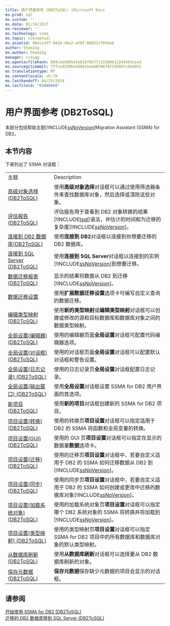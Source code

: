 ```yaml
---
title: 用户界面参考 (DB2ToSQL) |Microsoft Docs
ms.prod: sql
ms.custom: ''
ms.date: 01/19/2017
ms.reviewer: ''
ms.technology: ssma
ms.topic: conceptual
ms.assetid: 98ecc4ff-9416-48a2-af0f-86852cf69dab
author: Shamikg
ms.author: Shamikg
manager: craigg
ms.openlocfilehash: 094ceed90543e61bf0577131508612244393cead
ms.sourcegitcommit: f7fced330b64d6616aeb8766747295807c92dd41
ms.translationtype: MT
ms.contentlocale: zh-CN
ms.lasthandoff: 04/23/2019
ms.locfileid: "63080668"
---
```

# <a name="user-interface-reference-db2tosql"></a>用户界面参考 (DB2ToSQL)
本部分包括帮助主题[!INCLUDE[ssNoVersion](../../includes/ssnoversion-md.md)]Migration Assistant (SSMA) for DB2。  
  
## <a name="in-this-section"></a>本节内容  
下表列出了 SSMA 对话框：  
  
|||  
|-|-|  
|主题|Description|  
|[高级对象选择&#40;DB2ToSQL&#41;](../../ssma/db2/advanced-object-selection-db2tosql.md)|使用**高级对象选择**对话框可以通过使用筛选器条件来查找数据库对象，然后选择或清除这些对象。|  
|[评估报告&#40;DB2ToSQL&#41;](../../ssma/db2/assessment-report-db2tosql.md)|评估报告用于查看到 DB2 对象转换的结果[!INCLUDE[tsql](../../includes/tsql-md.md)]语法，并估计的时间和为迁移的复杂度[!INCLUDE[ssNoVersion](../../includes/ssnoversion-md.md)]。|  
|[连接到 DB2 数据库&#40;DB2ToSQL&#41;](../../ssma/db2/connecting-to-db2-database-db2tosql.md)|使用**连接到 DB2**对话框以连接到你想要迁移的 DB2 数据库。|  
|[连接到 SQL Server &#40;DB2ToSQL&#41;](../../ssma/db2/connect-to-sql-server-db2tosql.md)|使用**连接到 SQL Server**对话框以连接到的实例[!INCLUDE[ssNoVersion](../../includes/ssnoversion-md.md)]到想要迁移。|  
|[数据迁移报表&#40;DB2ToSQL&#41;](../../ssma/db2/data-migration-report-db2tosql.md)|显示的结果将数据从 DB2 到迁移[!INCLUDE[ssNoVersion](../../includes/ssnoversion-md.md)]。|  
|[数据迁移设置](https://msdn.microsoft.com/573e673e-a194-4cb2-9aba-aaac6e1a225c)|使用**扩展数据迁移设置**选项卡可编写自定义查询的数据迁移。|  
|[编辑类型映射&#40;DB2ToSQL&#41;](../../ssma/db2/edit-type-mapping-db2tosql.md)|使用**新的类型映射**或**编辑类型映射**对话框可以创建或修改的源和目标数据库和数据库对象之间的数据类型映射。|  
|[全局设置&#40;编辑器&#41; &#40;DB2ToSQL&#41;](../../ssma/db2/global-settings-editor-db2tosql.md)|使用的编辑器页面**全局设置**对话框可配置代码编辑器选项。|  
|[全局设置&#40;对话框&#41; &#40;DB2ToSQL&#41;](../../ssma/db2/global-settings-dialogs-db2tosql.md)|使用的对话框页面**全局设置**对话框可以配置默认对话框和警告设置。|  
|[全局设置&#40;日志记录&#41; &#40;DB2ToSQL&#41;](../../ssma/db2/global-settings-logging-db2tosql.md)|使用的日志记录页**全局设置**对话框配置日志记录。|  
|[全局设置&#40;输出窗口&#41; &#40;DB2ToSQL&#41;](../../ssma/db2/global-settings-output-window-db2tosql.md)|使用**全局设置**对话框设置 SSMA for DB2 用户界面的首选项。|  
|[新项目&#40;DB2ToSQL&#41;](../../ssma/db2/new-project-db2tosql.md)|使用**新的项目**对话框创建新的 SSMA for DB2 项目。|  
|[项目设置&#40;转换&#41; &#40;DB2ToSQL&#41;](../../ssma/db2/project-settings-conversion-db2tosql.md)|使用的转换页**项目设置**对话框可以指定适用于 DB2 的 SSMA 将函数和全局变量的转换。|  
|[项目设置&#40;GUI&#41; &#40;DB2ToSQL&#41;](../../ssma/db2/project-settings-gui-db2tosql.md)|使用的 GUI 页**项目设置**对话框可以指定在显示的数据量**数据**选项卡。|  
|[项目设置&#40;迁移&#41; &#40;DB2ToSQL&#41;](../../ssma/db2/project-settings-migration-db2tosql.md)|使用的迁移页**项目设置**对话框中，若要自定义适用于 DB2 的 SSMA 如何迁移数据从 DB2 到[!INCLUDE[ssNoVersion](../../includes/ssnoversion-md.md)]。|  
|[项目设置&#40;同步&#41; &#40;DB2ToSQL&#41;](../../ssma/db2/project-settings-synchronization-db2tosql.md)|使用的同步页**项目设置**对话框中，若要自定义适用于 DB2 的 SSMA 如何创建或更改中迁移的数据库对象[!INCLUDE[ssNoVersion](../../includes/ssnoversion-md.md)]。|  
|[项目设置&#40;加载系统对象&#41; &#40;DB2ToSQL&#41;](../../ssma/db2/project-settings-loading-system-objects-db2tosql.md)|使用的加载系统对象页**项目设置**对话框可以指定哪个 DB2 系统对象的 SSMA 将转换并将加载到[!INCLUDE[ssNoVersion](../../includes/ssnoversion-md.md)]。|  
|[项目设置&#40;类型映射&#41; &#40;DB2ToSQL&#41;](../../ssma/db2/project-settings-type-mapping-db2tosql.md)|使用的类型映射页**项目设置**对话框可以指定 SSMA for DB2 项目中的所有数据库和数据库对象的默认类型映射。|  
|[从数据库刷新&#40;DB2ToSQL&#41;](../../ssma/db2/refresh-from-database-db2tosql.md)|使用**从数据库刷新**对话框可以选择要从 DB2 数据库刷新的对象。|  
|[保存元数据&#40;DB2ToSQL&#41;](../../ssma/db2/save-metadata-db2tosql.md)|**保存元数据**保存缺少元数据的项目会显示的对话框。|  
  
## <a name="see-also"></a>请参阅  
[开始使用 SSMA for DB2 &#40;DB2ToSQL&#41;](../../ssma/db2/getting-started-with-ssma-for-db2-db2tosql.md)  
[迁移的 DB2 数据库移到 SQL Server &#40;DB2ToSQL&#41;](../../ssma/db2/migrating-db2-databases-to-sql-server-db2tosql.md)  
  
